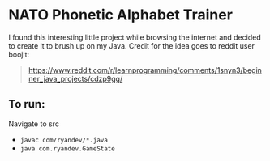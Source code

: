 # NATO Phonetic Alphabet Trainer

I found this interesting little project while browsing the internet and decided to create it to brush up on my Java. Credit for the idea goes to reddit user boojit:
> https://www.reddit.com/r/learnprogramming/comments/1snyn3/beginner_java_projects/cdzp9gg/

## To run:
Navigate to src
- `javac com/ryandev/*.java`
- `java com.ryandev.GameState`


